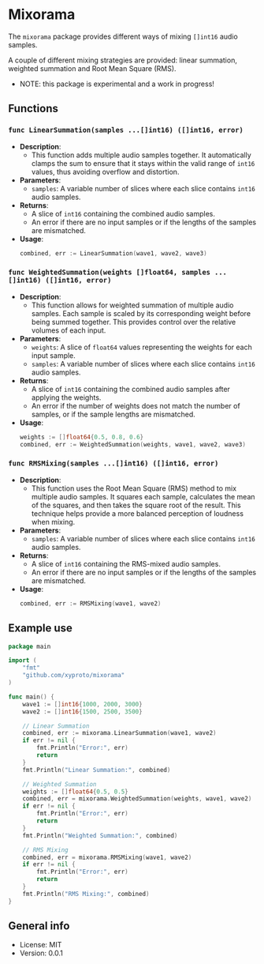 # Mixorama

The `mixorama` package provides different ways of mixing `[]int16` audio samples.

A couple of different mixing strategies are provided: linear summation, weighted summation and Root Mean Square (RMS).

* NOTE: this package is experimental and a work in progress!

## Functions

### `func LinearSummation(samples ...[]int16) ([]int16, error)`
- **Description**:
    - This function adds multiple audio samples together. It automatically clamps the sum to ensure that it stays within the valid range of `int16` values, thus avoiding overflow and distortion.
- **Parameters**:
    - `samples`: A variable number of slices where each slice contains `int16` audio samples.
- **Returns**:
    - A slice of `int16` containing the combined audio samples.
    - An error if there are no input samples or if the lengths of the samples are mismatched.
- **Usage**:
    ```go
    combined, err := LinearSummation(wave1, wave2, wave3)
    ```

### `func WeightedSummation(weights []float64, samples ...[]int16) ([]int16, error)`
- **Description**:
    - This function allows for weighted summation of multiple audio samples. Each sample is scaled by its corresponding weight before being summed together. This provides control over the relative volumes of each input.
- **Parameters**:
    - `weights`: A slice of `float64` values representing the weights for each input sample.
    - `samples`: A variable number of slices where each slice contains `int16` audio samples.
- **Returns**:
    - A slice of `int16` containing the combined audio samples after applying the weights.
    - An error if the number of weights does not match the number of samples, or if the sample lengths are mismatched.
- **Usage**:
    ```go
    weights := []float64{0.5, 0.8, 0.6}
    combined, err := WeightedSummation(weights, wave1, wave2, wave3)
    ```

### `func RMSMixing(samples ...[]int16) ([]int16, error)`
- **Description**:
    - This function uses the Root Mean Square (RMS) method to mix multiple audio samples. It squares each sample, calculates the mean of the squares, and then takes the square root of the result. This technique helps provide a more balanced perception of loudness when mixing.
- **Parameters**:
    - `samples`: A variable number of slices where each slice contains `int16` audio samples.
- **Returns**:
    - A slice of `int16` containing the RMS-mixed audio samples.
    - An error if there are no input samples or if the lengths of the samples are mismatched.
- **Usage**:
    ```go
    combined, err := RMSMixing(wave1, wave2)
    ```

## Example use

```go
package main

import (
    "fmt"
    "github.com/xyproto/mixorama"
)

func main() {
    wave1 := []int16{1000, 2000, 3000}
    wave2 := []int16{1500, 2500, 3500}

    // Linear Summation
    combined, err := mixorama.LinearSummation(wave1, wave2)
    if err != nil {
        fmt.Println("Error:", err)
        return
    }
    fmt.Println("Linear Summation:", combined)

    // Weighted Summation
    weights := []float64{0.5, 0.5}
    combined, err = mixorama.WeightedSummation(weights, wave1, wave2)
    if err != nil {
        fmt.Println("Error:", err)
        return
    }
    fmt.Println("Weighted Summation:", combined)

    // RMS Mixing
    combined, err = mixorama.RMSMixing(wave1, wave2)
    if err != nil {
        fmt.Println("Error:", err)
        return
    }
    fmt.Println("RMS Mixing:", combined)
}
```

## General info

* License: MIT
* Version: 0.0.1
